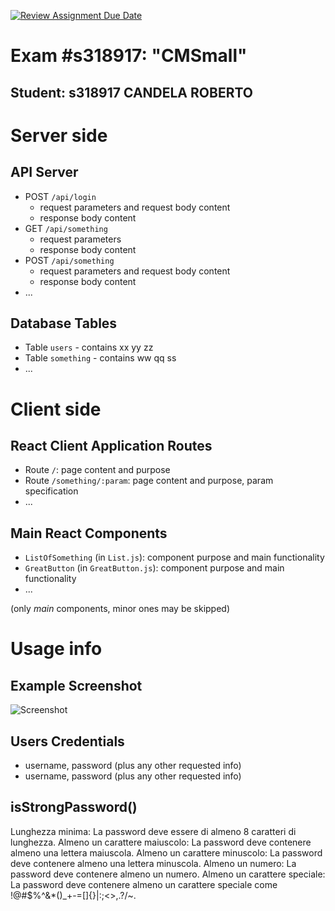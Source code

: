 [![Review Assignment Due Date](https://classroom.github.com/assets/deadline-readme-button-24ddc0f5d75046c5622901739e7c5dd533143b0c8e959d652212380cedb1ea36.svg)](https://classroom.github.com/a/_XpznRuT)
# Exam #s318917: "CMSmall"

## Student: s318917 CANDELA ROBERTO 

# Server side

## API Server

- POST `/api/login`
  - request parameters and request body content
  - response body content
- GET `/api/something`
  - request parameters
  - response body content
- POST `/api/something`
  - request parameters and request body content
  - response body content
- ...

## Database Tables

- Table `users` - contains xx yy zz
- Table `something` - contains ww qq ss
- ...

# Client side


## React Client Application Routes

- Route `/`: page content and purpose
- Route `/something/:param`: page content and purpose, param specification
- ...


## Main React Components

- `ListOfSomething` (in `List.js`): component purpose and main functionality
- `GreatButton` (in `GreatButton.js`): component purpose and main functionality
- ...

(only _main_ components, minor ones may be skipped)

# Usage info

## Example Screenshot

![Screenshot](./img/screenshot.jpg)

## Users Credentials

- username, password (plus any other requested info)
- username, password (plus any other requested info)


## isStrongPassword()
Lunghezza minima: La password deve essere di almeno 8 caratteri di lunghezza.
Almeno un carattere maiuscolo: La password deve contenere almeno una lettera maiuscola.
Almeno un carattere minuscolo: La password deve contenere almeno una lettera minuscola.
Almeno un numero: La password deve contenere almeno un numero.
Almeno un carattere speciale: La password deve contenere almeno un carattere speciale come !@#$%^&*()_+-=[]{}|:;<>,.?/~.